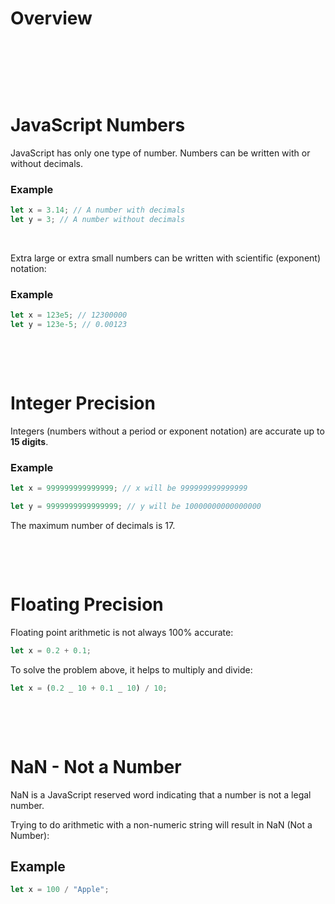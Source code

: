 # Overview

&nbsp;

&nbsp;

&nbsp;

# JavaScript Numbers

JavaScript has only one type of number. Numbers can be written with or without decimals.

### Example

```js
let x = 3.14; // A number with decimals
let y = 3; // A number without decimals
```

&nbsp;

Extra large or extra small numbers can be written with scientific (exponent) notation:

### Example

```js
let x = 123e5; // 12300000
let y = 123e-5; // 0.00123
```

&nbsp;

&nbsp;

# Integer Precision

Integers (numbers without a period or exponent notation) are accurate up to **15 digits**.

### Example

```js
let x = 999999999999999; // x will be 999999999999999

let y = 9999999999999999; // y will be 10000000000000000
```

The maximum number of decimals is 17.

&nbsp;

&nbsp;

# Floating Precision

Floating point arithmetic is not always 100% accurate:

```js
let x = 0.2 + 0.1;
```

To solve the problem above, it helps to multiply and divide:

```js
let x = (0.2 _ 10 + 0.1 _ 10) / 10;
```

&nbsp;

&nbsp;

# NaN - Not a Number

NaN is a JavaScript reserved word indicating that a number is not a legal number.

Trying to do arithmetic with a non-numeric string will result in NaN (Not a Number):

## Example

```js
let x = 100 / "Apple";
```

&nbsp;

&nbsp;

&nbsp;

&nbsp;

